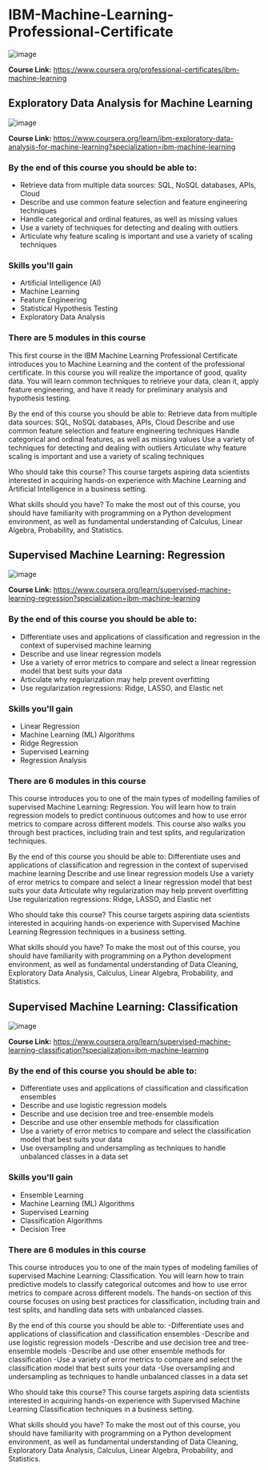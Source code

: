 # IBM-Machine-Learning-Professional-Certificate

![image](https://github.com/user-attachments/assets/85fa81bc-f839-4e29-b562-cb1ca0de06be)

**Course Link:** https://www.coursera.org/professional-certificates/ibm-machine-learning

## Exploratory Data Analysis for Machine Learning

![image](https://github.com/user-attachments/assets/e3ae14e9-ca48-4610-bc09-918015497b89)

**Course Link:** https://www.coursera.org/learn/ibm-exploratory-data-analysis-for-machine-learning?specialization=ibm-machine-learning

### By the end of this course you should be able to:
- Retrieve data from multiple data sources: SQL, NoSQL databases, APIs, Cloud 
- Describe and use common feature selection and feature engineering techniques
- Handle categorical and ordinal features, as well as missing values
- Use a variety of techniques for detecting and dealing with outliers
- Articulate why feature scaling is important and use a variety of scaling techniques

### Skills you'll gain
- Artificial Intelligence (AI)
- Machine Learning
- Feature Engineering
- Statistical Hypothesis Testing
- Exploratory Data Analysis

### There are 5 modules in this course
This first course in the IBM Machine Learning Professional Certificate introduces you to Machine Learning and the content of the professional certificate. In this course you will realize the importance of good, quality data. You will learn common techniques to retrieve your data, clean it, apply feature engineering, and have it ready for preliminary analysis and hypothesis testing.

By the end of this course you should be able to:
Retrieve data from multiple data sources: SQL, NoSQL databases, APIs, Cloud 
Describe and use common feature selection and feature engineering techniques
Handle categorical and ordinal features, as well as missing values
Use a variety of techniques for detecting and dealing with outliers
Articulate why feature scaling is important and use a variety of scaling techniques
 
Who should take this course?
This course targets aspiring data scientists interested in acquiring hands-on experience  with Machine Learning and Artificial Intelligence in a business setting.
 
What skills should you have?
To make the most out of this course, you should have familiarity with programming on a Python development environment, as well as fundamental understanding of Calculus, Linear Algebra, Probability, and Statistics.


## Supervised Machine Learning: Regression

![image](https://github.com/user-attachments/assets/172785f0-7480-4a64-8502-b2d1d569bb36)

**Course Link:** https://www.coursera.org/learn/supervised-machine-learning-regression?specialization=ibm-machine-learning

### By the end of this course you should be able to:
- Differentiate uses and applications of classification and regression in the context of supervised machine learning 
- Describe and use linear regression models
- Use a variety of error metrics to compare and select a linear regression model that best suits your data
- Articulate why regularization may help prevent overfitting
- Use regularization regressions: Ridge, LASSO, and Elastic net

### Skills you'll gain
- Linear Regression
- Machine Learning (ML) Algorithms
- Ridge Regression
- Supervised Learning
- Regression Analysis

### There are 6 modules in this course
This course introduces you to one of the main types of modelling families of supervised Machine Learning: Regression. You will learn how to train regression models to predict continuous outcomes and how to use error metrics to compare across different models. This course also walks you through best practices, including train and test splits, and regularization techniques.

By the end of this course you should be able to:
Differentiate uses and applications of classification and regression in the context of supervised machine learning 
Describe and use linear regression models
Use a variety of error metrics to compare and select a linear regression model that best suits your data
Articulate why regularization may help prevent overfitting
Use regularization regressions: Ridge, LASSO, and Elastic net
 
Who should take this course?
This course targets aspiring data scientists interested in acquiring hands-on experience  with Supervised Machine Learning Regression techniques in a business setting.
 
What skills should you have?
To make the most out of this course, you should have familiarity with programming on a Python development environment, as well as fundamental understanding of Data Cleaning, Exploratory Data Analysis, Calculus, Linear Algebra, Probability, and Statistics.



## Supervised Machine Learning: Classification

![image](https://github.com/user-attachments/assets/6234a42f-3514-4635-8c0a-c63320acd818)

**Course Link:** https://www.coursera.org/learn/supervised-machine-learning-classification?specialization=ibm-machine-learning

### By the end of this course you should be able to:
- Differentiate uses and applications of classification and classification ensembles
- Describe and use logistic regression models
- Describe and use decision tree and tree-ensemble models
- Describe and use other ensemble methods for classification
- Use a variety of error metrics to compare and select the classification model that best suits your data
- Use oversampling and undersampling as techniques to handle unbalanced classes in a data set

### Skills you'll gain
- Ensemble Learning
- Machine Learning (ML) Algorithms
- Supervised Learning
- Classification Algorithms
- Decision Tree

### There are 6 modules in this course
This course introduces you to one of the main types of modeling families of supervised Machine Learning: Classification. You will learn how to train predictive models to classify categorical outcomes and how to use error metrics to compare across different models. The hands-on section of this course focuses on using best practices for classification, including train and test splits, and handling data sets with unbalanced classes.

By the end of this course you should be able to:
-Differentiate uses and applications of classification and classification ensembles
-Describe and use logistic regression models
-Describe and use decision tree and tree-ensemble models
-Describe and use other ensemble methods for classification
-Use a variety of error metrics to compare and select the classification model that best suits your data
-Use oversampling and undersampling as techniques to handle unbalanced classes in a data set
 
Who should take this course?
This course targets aspiring data scientists interested in acquiring hands-on experience with Supervised Machine Learning Classification techniques in a business setting.
 
What skills should you have?
To make the most out of this course, you should have familiarity with programming on a Python development environment, as well as fundamental understanding of Data Cleaning, Exploratory Data Analysis, Calculus, Linear Algebra, Probability, and Statistics.





